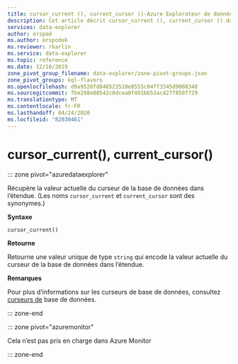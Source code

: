 ```yaml
---
title: cursor_current (), current_cursor ()-Azure Explorateur de données | Microsoft Docs
description: Cet article décrit cursor_current (), current_cursor () dans Azure Explorateur de données.
services: data-explorer
author: orspod
ms.author: orspodek
ms.reviewer: rkarlin
ms.service: data-explorer
ms.topic: reference
ms.date: 12/10/2019
zone_pivot_group_filename: data-explorer/zone-pivot-groups.json
zone_pivot_groups: kql-flavors
ms.openlocfilehash: d9a9526fd846523510e8555c04ff3345d9008348
ms.sourcegitcommit: fbe298e88542c0dcea0f491bb53ac427f850f729
ms.translationtype: MT
ms.contentlocale: fr-FR
ms.lasthandoff: 04/24/2020
ms.locfileid: "82030461"
---
```

# <a name="cursor_current-current_cursor"></a>cursor_current(), current_cursor()

::: zone pivot="azuredataexplorer"

Récupère la valeur actuelle du curseur de la base de données dans l’étendue. (Les noms `cursor_current` et `current_cursor` sont des synonymes.)

**Syntaxe**

`cursor_current()`

**Retourne**

Retourne une valeur unique de type `string` qui encode la valeur actuelle du curseur de la base de données dans l’étendue.

**Remarques**

Pour plus d’informations sur les curseurs de base de données, consultez [curseurs de](../management/databasecursor.md) base de données.

::: zone-end

::: zone pivot="azuremonitor"

Cela n’est pas pris en charge dans Azure Monitor

::: zone-end
